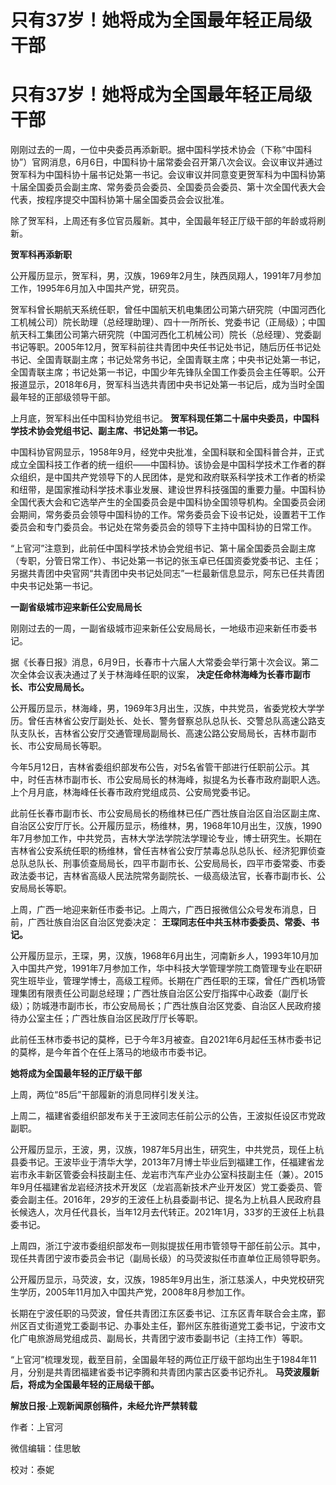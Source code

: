 # 只有37岁！她将成为全国最年轻正局级干部

# 只有37岁！她将成为全国最年轻正局级干部

刚刚过去的一周，一位中央委员再添新职。据中国科学技术协会（下称“中国科协”）官网消息，6月6日，中国科协十届常委会召开第八次会议。会议审议并通过贺军科为中国科协十届书记处第一书记。会议审议并同意变更贺军科为中国科协第十届全国委员会副主席、常务委员会委员、全国委员会委员、第十次全国代表大会代表，按程序提交中国科协第十届全国委员会会议批准。

除了贺军科，上周还有多位官员履新。其中，全国最年轻正厅级干部的年龄或将刷新。

**贺军科再添新职**

公开履历显示，贺军科，男，汉族，1969年2月生，陕西凤翔人，1991年7月参加工作，1995年6月加入中国共产党，研究员。

贺军科曾长期航天系统任职，曾任中国航天机电集团公司第六研究院（中国河西化工机械公司）院长助理（总经理助理）、四十一所所长、党委书记（正局级）；中国航天科工集团公司第六研究院（中国河西化工机械公司）院长（总经理）、党委副书记等职。2005年12月，贺军科前往共青团中央任书记处书记，随后历任书记处书记、全国青联副主席；书记处常务书记，全国青联主席；中央书记处第一书记，全国青联主席；书记处第一书记，中国少年先锋队全国工作委员会主任等职。公开报道显示，2018年6月，贺军科当选共青团中央书记处第一书记后，成为当时全国最年轻的正部级领导干部。

上月底，贺军科出任中国科协党组书记。 **贺军科现任第二十届中央委员，中国科学技术协会党组书记、副主席、书记处第一书记。**

中国科协官网显示，1958年9月，经党中央批准，全国科联和全国科普合并，正式成立全国科技工作者的统一组织——中国科协。该协会是中国科学技术工作者的群众组织，是中国共产党领导下的人民团体，是党和政府联系科学技术工作者的桥梁和纽带，是国家推动科学技术事业发展、建设世界科技强国的重要力量。中国科协全国代表大会和它选举产生的全国委员会是中国科协全国领导机构。全国委员会闭会期间，常务委员会领导中国科协的工作。常务委员会下设书记处，设置若干工作委员会和专门委员会。书记处在常务委员会的领导下主持中国科协的日常工作。

“上官河”注意到，此前任中国科学技术协会党组书记、第十届全国委员会副主席（专职，分管日常工作）、书记处第一书记的张玉卓已任国资委党委书记、主任；另据共青团中央官网“共青团中央书记处同志”一栏最新信息显示，阿东已任共青团中央书记处第一书记。

**一副省级城市迎来新任公安局局长**

刚刚过去的一周，一副省级城市迎来新任公安局局长，一地级市迎来新任市委书记。

据《长春日报》消息，6月9日，长春市十六届人大常委会举行第十次会议。第二次全体会议表决通过了关于林海峰任职的议案，
**决定任命林海峰为长春市副市长、市公安局局长。**

公开履历显示，林海峰，男，1969年3月出生，汉族，中共党员，省委党校大学学历。曾任吉林省公安厅副处长、处长、警务督察总队总队长、交警总队高速公路支队支队长，吉林省公安厅交通管理局副局长、高速公路公安局局长，吉林市副市长、市公安局局长等职。

今年5月12日，吉林省委组织部发布公告，对5名省管干部进行任职前公示。其中，时任吉林市副市长、市公安局局长的林海峰，拟提名为长春市政府副职人选。上个月月底，林海峰任长春市政府党组成员、公安局党委书记。

此前任长春市副市长、市公安局局长的杨维林已任广西壮族自治区自治区副主席、自治区公安厅厅长。公开履历显示，杨维林，男，1968年10月出生，汉族，1990年7月参加工作，中共党员，吉林大学法学院法学理论专业，博士研究生。长期在吉林省公安系统任职的杨维林，曾任吉林省公安厅禁毒总队总队长、经济犯罪侦查总队总队长、刑事侦查局局长，四平市副市长、公安局局长，四平市委常委、市委政法委书记，吉林省高级人民法院常务副院长、一级高级法官，长春市副市长、公安局局长等职。

上周，广西一地迎来新任市委书记。上周六，广西日报微信公众号发布消息，日前，广西壮族自治区自治区党委决定： **王琛同志任中共玉林市委委员、常委、书记。**

公开履历显示，王琛，男，汉族，1968年6月出生，河南新乡人，1993年10月加入中国共产党，1991年7月参加工作，华中科技大学管理学院工商管理专业在职研究生班毕业，管理学博士，高级工程师。长期在广西任职的王琛，曾任广西机场管理集团有限责任公司副总经理；广西壮族自治区公安厅指挥中心政委（副厅长级）；防城港市副市长，市公安局局长；广西壮族自治区党委、自治区人民政府接待办公室主任；广西壮族自治区民政厅厅长等职。

此前任玉林市委书记的莫桦，已于今年3月被查。自2021年6月起任玉林市委书记的莫桦，是今年首个在任上落马的地级市市委书记。

**她将成为全国最年轻的正厅级干部**

上周，两位“85后”干部履新的消息同样引发关注。

上周二，福建省委组织部发布关于王波同志任前公示的公告，王波拟任设区市党政副职。

公开履历显示，王波，男，汉族，1987年5月出生，研究生，中共党员，现任上杭县委书记。王波毕业于清华大学，2013年7月博士毕业后到福建工作，任福建省龙岩市永丰新区管委会科技副主任、龙岩市汽车产业办公室科技副主任（兼）。2015年9月任福建省龙岩经济技术开发区（龙岩高新技术产业开发区）党工委委员、管委会副主任。2016年，29岁的王波任上杭县委副书记、提名为上杭县人民政府县长候选人，次月任代县长，当年12月去代转正。2021年1月，33岁的王波任上杭县委书记。

上周四，浙江宁波市委组织部发布一则拟提拔任用市管领导干部任前公示。其中，现任共青团宁波市委员会书记（副局长级）的马荧波拟任市直单位正局领导职务。

公开履历显示，马荧波，女，汉族，1985年9月出生，浙江慈溪人，中央党校研究生学历，2005年11月加入中国共产党，2008年8月参加工作。

长期在宁波任职的马荧波，曾任共青团江东区委书记、江东区青年联合会主席，鄞州区百丈街道党工委副书记、办事处主任，鄞州区东胜街道党工委书记，宁波市文化广电旅游局党组成员、副局长，共青团宁波市委副书记（主持工作）等职。

“上官河”梳理发现，截至目前，全国最年轻的两位正厅级干部均出生于1984年11月，分别是共青团福建省委书记李腾和共青团内蒙古区委书记乔礼。
**马荧波履新后，将成为全国最年轻的正局级干部。**

**解放日报·上观新闻原创稿件，未经允许严禁转载**

作者：上官河

微信编辑：佳思敏

校对：泰妮

